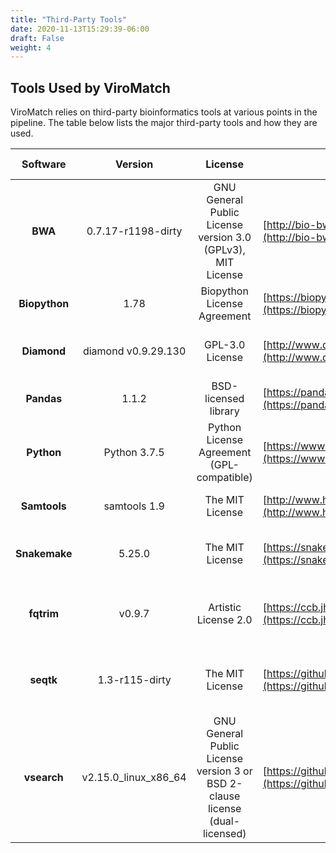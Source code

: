 ```yaml
---
title: "Third-Party Tools"
date: 2020-11-13T15:29:39-06:00
draft: False
weight: 4
---
```


## Tools Used by ViroMatch

ViroMatch relies on third-party bioinformatics tools at various points in the pipeline. The table below lists the major third-party tools and how they are used.

| Software    | Version              | License                                                                      | Link                                                                         | ViroMatch Usage                                                        |
| :---------: | :-------:            | :---:                                                                        | ------                                                                       | -------                                                                |
| **BWA**       | 0.7.17-r1198-dirty   | GNU General Public License version 3.0 (GPLv3), MIT License                  | [http://bio-bwa.sourceforge.net/](http://bio-bwa.sourceforge.net/)           | Used for nucleotide alignments.                                        |
| **Biopython** | 1.78                 | Biopython License Agreement                                                  | [https://biopython.org/](https://biopython.org/)                             | Used for FASTA/FASTQ handling.                                         |
| **Diamond**   | diamond v0.9.29.130  | GPL-3.0 License                                                              | [http://www.diamondsearch.org/](http://www.diamondsearch.org/)               | Used for translated nucleotide alignments.                             |
| **Pandas**    | 1.1.2                | BSD-licensed library                                                         | [https://pandas.pydata.org/](https://pandas.pydata.org/)                     | Pandas used for data handling and reporting.                           |
| **Python**    | Python 3.7.5         | Python License Agreement (GPL-compatible)                                    | [https://www.python.org/](https://www.python.org/)                           | ViroMatch is written in Python.                                        |
| **Samtools**  | samtools 1.9         | The MIT License                                                              | [http://www.htslib.org/](http://www.htslib.org/)                             | Samtools is used for SAM/BAM handling.                                 |
| **Snakemake** | 5.25.0               | The MIT License                                                              | [https://snakemake.readthedocs.io/](https://snakemake.readthedocs.io/)       | Snakemake is used for pipeline organization and execution.             |
| **fqtrim**    | v0.9.7               | Artistic License 2.0                                                         | [https://ccb.jhu.edu/software/fqtrim/](https://ccb.jhu.edu/software/fqtrim/) | Used for adaptor and quality trimming; also, short read filtering.     |
| **seqtk**     | 1.3-r115-dirty       | The MIT License                                                              | [https://github.com/lh3/seqtk](https://github.com/lh3/seqtk)                 | The seqtk package is used to extract specific reads from FASTQ files.  |
| **vsearch**   | v2.15.0_linux_x86_64 | GNU General Public License version 3 or BSD 2-clause license (dual-licensed) | [https://github.com/torognes/vsearch](https://github.com/torognes/vsearch)   | The vsearch package is used for low-complexity read masking/filtering. |
